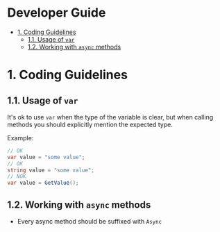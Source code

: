 Developer Guide
===

- [1. Coding Guidelines](#1-coding-guidelines)
    - [1.1. Usage of `var`](#11-usage-of-var)
    - [1.2. Working with `async` methods](#12-working-with-async-methods)

# 1. Coding Guidelines

## 1.1. Usage of `var`

It's ok to use `var` when the type of the variable is clear, but when calling methods you should explicitly mention the expected type.

Example:

```csharp
// OK
var value = "some value";
// OK
string value = "some value";
// NOK
var value = GetValue();
```

## 1.2. Working with `async` methods

- Every async method should be suffixed with `Async`